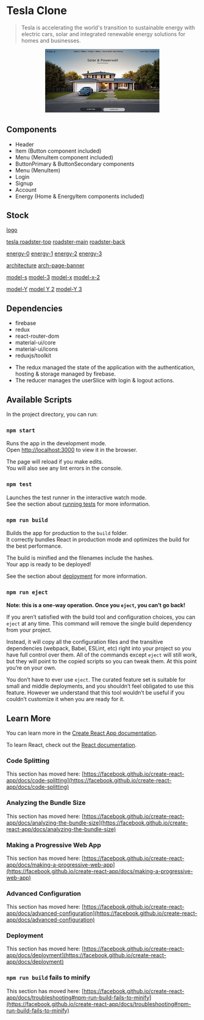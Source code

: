 # Tesla Clone

> Tesla is accelerating the world's transition to sustainable energy with electric cars, solar and integrated renewable energy solutions for homes and businesses.
<p align='center'>
	<img src='./src/assets/tesla.png' width='300' />
</p>

## Components

- Header
- Item (Button component included)
- Menu (MenuItem component included)
- ButtonPrimary & ButtonSecondary components
- Menu (MenuItem)
- Login
- Signup
- Account
- Energy (Home & EnergyItem components included)

## Stock

[logo](https://assets.website-files.com/5e8fceb1c9af5c3915ec97a0/5ec2f037975ed372da9f6286_Tesla-Logo-PNG-HD.png)

[tesla roadster-top](https://s.wsj.net/public/resources/images/ON-CV986_roadst_M_20190207105711.jpg)
[roadster-main](https://www.tesla.com/sites/default/files/images/roadster/roadster-social.jpg)
[roadster-back](https://media.wired.com/photos/5a0e6fe20eb42647bdcf336f/master/w_2400,h_1350,c_limit/Roadster_Rear_34_Studio.jpg)

[energy-0](https://www.tesla.com/sites/default/files/energy-page/energy-hero/D-energy-hero.jpg)
[energy-1](https://www.tesla.com/sites/default/files/energy-page/energy-solar/D-solarroof.jpg)
[energy-2](https://www.tesla.com/sites/default/files/energy-page/energy-powerwall/D-powerwall.jpg)
[energy-3](https://www.tesla.com/sites/default/files/energy-page/energy-commercial/D-commercial.jpg)

[architecture](https://tesla-cdn.thron.com/delivery/public/image/tesla/b7e5f13a-e8f8-4428-b29e-b2ba6cf5220b/bvlatuR/std/1920x1080/MS-Safety-Hero-Desktop)
[arch-page-banner](https://www.tesla.com/sites/default/files/enterprise/desktop-hero-fleet.jpg)

[model-s](https://www.tesla.com/tesla_theme/assets/img/mytesla/v3/header-nocar-models@2x.jpg?20170815)
[model-3](https://www.tesla.com/tesla_theme/assets/img/mytesla/v3/header-nocar-modelx@2x.jpg?20170815)
[model-x](https://smartcdn.prod.postmedia.digital/driving/wp-content/uploads/2015/09/model-x-10.jpg)
[model-x-2](https://tesla-cdn.thron.com/delivery/public/image/tesla/d6748b90-2f77-4791-bc9d-dd8962ee7721/bvlatuR/std/0x0/modelx@2)

[model-Y](https://cleantechnica.com/files/2020/04/Model-S.png)
[model Y 2](https://cdn.jdpower.com/ChromeImageGallery/Expanded/White/640/2020TSS02_640/2020TSS020003_640_03.jpg)
[model-Y 3](https://www.motortrend.com/uploads/sites/5/2019/03/Tesla-Model-Y-red-.jpg)



## Dependencies

- firebase
- redux
- react-router-dom
- material-ui/core
- material-ui/icons
- reduxjs/toolkit

* The redux managed the state of the application with the authentication, hosting & storage managed by firebase.
* The reducer manages the userSlice with login & logout actions.

## Available Scripts

In the project directory, you can run:

### `npm start`

Runs the app in the development mode.\
Open [http://localhost:3000](http://localhost:3000) to view it in the browser.

The page will reload if you make edits.\
You will also see any lint errors in the console.

### `npm test`

Launches the test runner in the interactive watch mode.\
See the section about [running tests](https://facebook.github.io/create-react-app/docs/running-tests) for more information.

### `npm run build`

Builds the app for production to the `build` folder.\
It correctly bundles React in production mode and optimizes the build for the best performance.

The build is minified and the filenames include the hashes.\
Your app is ready to be deployed!

See the section about [deployment](https://facebook.github.io/create-react-app/docs/deployment) for more information.

### `npm run eject`

**Note: this is a one-way operation. Once you `eject`, you can’t go back!**

If you aren’t satisfied with the build tool and configuration choices, you can `eject` at any time. This command will remove the single build dependency from your project.

Instead, it will copy all the configuration files and the transitive dependencies (webpack, Babel, ESLint, etc) right into your project so you have full control over them. All of the commands except `eject` will still work, but they will point to the copied scripts so you can tweak them. At this point you’re on your own.

You don’t have to ever use `eject`. The curated feature set is suitable for small and middle deployments, and you shouldn’t feel obligated to use this feature. However we understand that this tool wouldn’t be useful if you couldn’t customize it when you are ready for it.

## Learn More

You can learn more in the [Create React App documentation](https://facebook.github.io/create-react-app/docs/getting-started).

To learn React, check out the [React documentation](https://reactjs.org/).

### Code Splitting

This section has moved here: [https://facebook.github.io/create-react-app/docs/code-splitting](https://facebook.github.io/create-react-app/docs/code-splitting)

### Analyzing the Bundle Size

This section has moved here: [https://facebook.github.io/create-react-app/docs/analyzing-the-bundle-size](https://facebook.github.io/create-react-app/docs/analyzing-the-bundle-size)

### Making a Progressive Web App

This section has moved here: [https://facebook.github.io/create-react-app/docs/making-a-progressive-web-app](https://facebook.github.io/create-react-app/docs/making-a-progressive-web-app)

### Advanced Configuration

This section has moved here: [https://facebook.github.io/create-react-app/docs/advanced-configuration](https://facebook.github.io/create-react-app/docs/advanced-configuration)

### Deployment

This section has moved here: [https://facebook.github.io/create-react-app/docs/deployment](https://facebook.github.io/create-react-app/docs/deployment)

### `npm run build` fails to minify

This section has moved here: [https://facebook.github.io/create-react-app/docs/troubleshooting#npm-run-build-fails-to-minify](https://facebook.github.io/create-react-app/docs/troubleshooting#npm-run-build-fails-to-minify)
